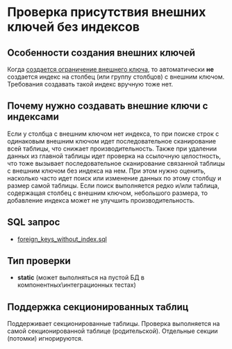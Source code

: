 # Проверка присутствия внешних ключей без индексов

## Особенности создания внешних ключей

Когда [создается ограничение внешнего ключа](https://postgrespro.ru/docs/postgresql/17/ddl-constraints#DDL-CONSTRAINTS-FK),
то автоматически **не** создается индекс на столбец (или группу столбцов) с внешним ключом.
Требования создавать такой индекс вручную тоже нет.

## Почему нужно создавать внешние ключи с индексами

Если у столбца с внешним ключом нет индекса, то при поиске строк с одинаковым внешним ключом идет
последовательное сканирование всей таблицы, что снижает производительность.
Также при удалении данных из главной таблицы идет проверка на ссылочную целостность,
что тоже вызывает последовательное сканирование связанной таблицы с внешним ключом без индекса на нем.
При этом нужно оценить, насколько часто идет поиск или изменение данных по этому столбцу и размер самой таблицы.
Если поиск выполняется редко и/или таблица, содержащая столбец с внешним ключом, небольшого размера,
то добавление индекса может не улучшить производительность.

## SQL запрос

- [foreign_keys_without_index.sql](https://github.com/mfvanek/pg-index-health-sql/blob/master/sql/foreign_keys_without_index.sql)

## Тип проверки

- **static** (может выполняться на пустой БД в компонентных\интеграционных тестах)

## Поддержка секционированных таблиц

Поддерживает секционированные таблицы.
Проверка выполняется на самой секционированной таблице (родительской). Отдельные секции (потомки) игнорируются.

